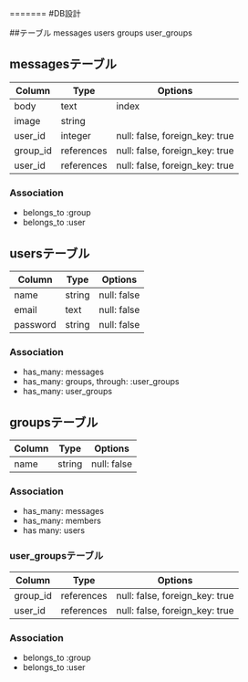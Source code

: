 =======
#DB設計

##テーブル
messages
users
groups
user_groups

## messagesテーブル
|Column|Type|Options|
|------|----|-------|
|body|text|index|
|image|string|
|user_id|integer|null: false, foreign_key: true|
|group_id|references|null: false, foreign_key: true|
|user_id|references|null: false, foreign_key: true|

### Association
- belongs_to :group
- belongs_to :user

## usersテーブル
|Column|Type|Options|
|------|----|-------|
|name|string|null: false|
|email|text|null: false|
|password|string|null: false|

### Association
- has_many: messages
- has_many: groups, through: :user_groups
- has_many: user_groups


## groupsテーブル
|Column|Type|Options|
|------|----|-------|
|name|string|null: false|

### Association
- has_many: messages
- has_many: members
- has many: users

### user_groupsテーブル
|Column|Type|Options|
|------|----|-------|
|group_id|references|null: false, foreign_key: true|
|user_id|references|null: false, foreign_key: true|

### Association
- belongs_to :group
- belongs_to :user

